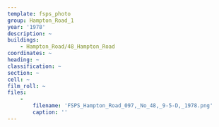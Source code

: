 ```yaml
---
template: fsps_photo
group: Hampton_Road_1
year: '1978'
description: ~
buildings:
    - Hampton_Road/48_Hampton_Road
coordinates: ~
heading: ~
classification: ~
section: ~
cell: ~
film_roll: ~
files:
    -
        filename: 'FSPS_Hampton_Road_097,_No_48,_9-5-D,_1978.png'
        caption: ''
---
```

